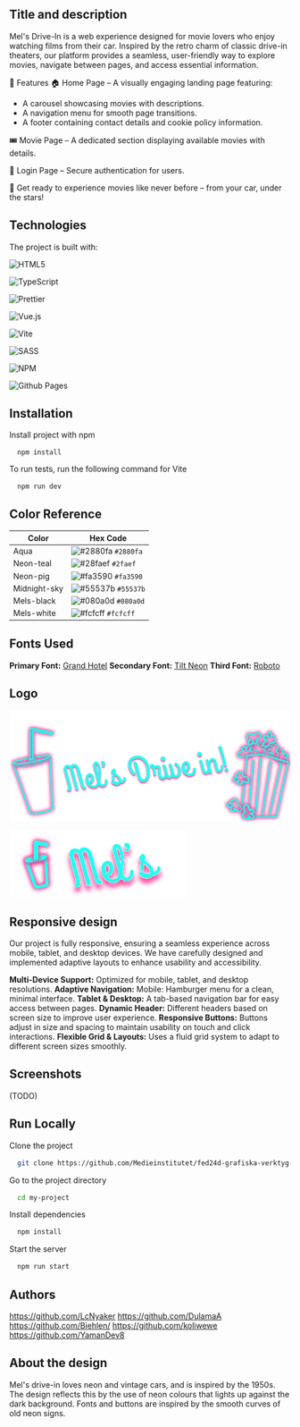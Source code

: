 ## Title and description

Mel's Drive-In is a web experience designed for movie lovers who enjoy watching films from their car. Inspired by the retro charm of classic drive-in theaters, our platform provides a seamless, user-friendly way to explore movies, navigate between pages, and access essential information.

🚗 Features
🏠 Home Page – A visually engaging landing page featuring:

- A carousel showcasing movies with descriptions.
- A navigation menu for smooth page transitions.
- A footer containing contact details and cookie policy information.

🎟️ Movie Page – A dedicated section displaying available movies with details.

🔐 Login Page – Secure authentication for users.

🎥 Get ready to experience movies like never before – from your car, under the stars!

## Technologies

The project is built with:

![HTML5](https://img.shields.io/badge/html5-%23E34F26.svg?style=for-the-badge&logo=html5&logoColor=white)

![TypeScript](https://img.shields.io/badge/typescript-%23007ACC.svg?style=for-the-badge&logo=typescript&logoColor=white)

![Prettier](https://img.shields.io/badge/prettier-%23F7B93E.svg?style=for-the-badge&logo=prettier&logoColor=black)

![Vue.js](https://img.shields.io/badge/vuejs-%2335495e.svg?style=for-the-badge&logo=vuedotjs&logoColor=%234FC08D)

![Vite](https://img.shields.io/badge/vite-%23646CFF.svg?style=for-the-badge&logo=vite&logoColor=white)

![SASS](https://img.shields.io/badge/SASS-hotpink.svg?style=for-the-badge&logo=SASS&logoColor=white)

![NPM](https://img.shields.io/badge/NPM-%23CB3837.svg?style=for-the-badge&logo=npm&logoColor=white)

![Github Pages](https://img.shields.io/badge/github%20pages-121013?style=for-the-badge&logo=github&logoColor=white)

## Installation

Install project with npm

```
  npm install
```

To run tests, run the following command for Vite

```
  npm run dev
```

## Color Reference

| Color        | Hex Code                                                                  |
| ------------ | ------------------------------------------------------------------------- |
| Aqua         | ![#2880fa](https://via.placeholder.com/15/2880fa/000000?text=+) `#2880fa` |
| Neon-teal    | ![#28faef](https://via.placeholder.com/15/28faef/000000?text=+) `#2faef`  |
| Neon-pig     | ![#fa3590](https://via.placeholder.com/15/fa3590/000000?text=+) `#fa3590` |
| Midnight-sky | ![#55537b](https://via.placeholder.com/15/55537b/000000?text=+) `#55537b` |
| Mels-black   | ![#080a0d](https://via.placeholder.com/15/080a0d/FFFFFF?text=+) `#080a0d` |
| Mels-white   | ![#fcfcff](https://via.placeholder.com/15/fcfcff/000000?text=+) `#fcfcff` |

## Fonts Used

**Primary Font:** [Grand Hotel](https://fonts.google.com/specimen/Grand+Hotel?query=grand+hotel)
**Secondary Font:** [Tilt Neon](https://fonts.google.com/specimen/Tilt+Neon)
**Third Font:** [Roboto](https://fonts.google.com/specimen/Roboto)

## Logo

![Logo](src/assets/Logo%20big.svg)

![Logo small](src/assets/Logo-small.svg)

## Responsive design

Our project is fully responsive, ensuring a seamless experience across mobile, tablet, and desktop devices. We have carefully designed and implemented adaptive layouts to enhance usability and accessibility.

**Multi-Device Support:**
Optimized for mobile, tablet, and desktop resolutions.
**Adaptive Navigation:**
Mobile: Hamburger menu for a clean, minimal interface.
**Tablet & Desktop:**
A tab-based navigation bar for easy access between pages.
**Dynamic Header:**
Different headers based on screen size to improve user experience.
**Responsive Buttons:**
Buttons adjust in size and spacing to maintain usability on touch and click interactions.
**Flexible Grid & Layouts:**
Uses a fluid grid system to adapt to different screen sizes smoothly.

## Screenshots

(TODO)

## Run Locally

Clone the project

```bash
  git clone https://github.com/Medieinstitutet/fed24d-grafiska-verktyg-kattalemurerna/tree/main
```

Go to the project directory

```bash
  cd my-project
```

Install dependencies

```bash
  npm install
```

Start the server

```bash
  npm run start
```

## Authors

https://github.com/LcNyaker
https://github.com/DulamaA
https://github.com/Biehlen/
https://github.com/koliwewe
https://github.com/YamanDev8

## About the design

Mel's drive-in loves neon and vintage cars, and is inspired by the 1950s. The design reflects this by the use of neon colours that lights up against the dark background. Fonts and buttons are inspired by the smooth curves of old neon signs.
